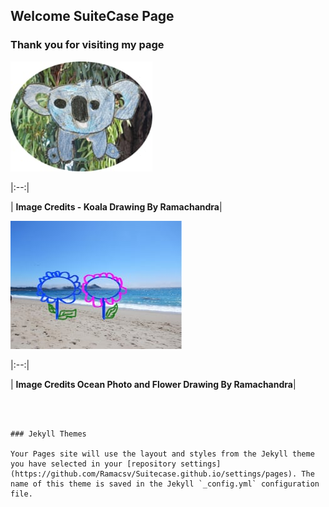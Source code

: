 ## Welcome SuiteCase Page


### Thank you for visiting my page



![My Drawing](https://github.com/Ramacsv/Suitecase.github.io/blob/gh-pages/KoalaDrawing2.jpg)

|:--:|

| <b>Image Credits - Koala Drawing By Ramachandra</b>|

![Ocean and Flower](https://github.com/Ramacsv/Suitecase.github.io/blob/gh-pages/OcaenbyRamachandra1.jpg)

|:--:|

| <b>Image Credits Ocean Photo and Flower Drawing By Ramachandra</b>|
```



### Jekyll Themes

Your Pages site will use the layout and styles from the Jekyll theme you have selected in your [repository settings](https://github.com/Ramacsv/Suitecase.github.io/settings/pages). The name of this theme is saved in the Jekyll `_config.yml` configuration file.

